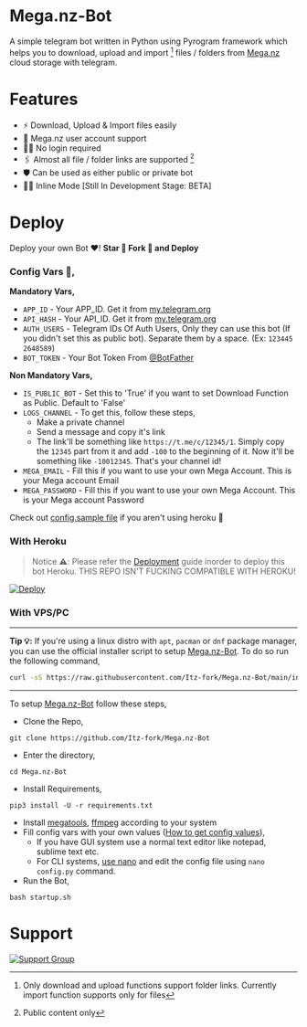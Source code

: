 # Mega.nz-Bot
A simple telegram bot written in Python using Pyrogram framework which helps you to download, upload and import [^1] files / folders from [Mega.nz](https://mega.nz/) cloud storage with telegram.


# Features
- ⚡ Download, Upload & Import files easily
- 📱 Mega.nz user account support
- 🙅‍♂️ No login required
- 🖇️ Almost all file / folder links are supported [^2]
- 🛡️ Can be used as either public or private bot
- 🕵️‍♂️ Inline Mode [Still In Development Stage: BETA]


# Deploy
Deploy your own Bot ♥️! **Star 🌟 Fork 🍴 and Deploy**

### Config Vars 📓,
**Mandatory Vars,**
- `APP_ID` - Your APP_ID. Get it from [my.telegram.org](my.telegram.org)
- `API_HASH` - Your API_ID. Get it from [my.telegram.org](my.telegram.org)
- `AUTH_USERS` - Telegram IDs Of Auth Users, Only they can use this bot (If you didn't set this as public bot). Separate them by a space. (Ex: `123445 2648589`)
- `BOT_TOKEN` - Your Bot Token From [@BotFather](https://t.me/BotFather)

**Non Mandatory Vars,**
- `IS_PUBLIC_BOT` - Set this to 'True' if you want to set Download Function as Public. Default to 'False'
- `LOGS_CHANNEL` - To get this, follow these steps,
    - Make a private channel
    - Send a message and copy it's link
    - The link'll be something like `https://t.me/c/12345/1`. Simply copy the `12345` part from it and add `-100` to the beginning of it. Now it'll be something like `-10012345`. That's your channel id!
- `MEGA_EMAIL` - Fill this if you want to use your own Mega Account. This is your Mega account Email
- `MEGA_PASSWORD` - Fill this if you want to use your own Mega Account. This is your Mega account Password

Check out [config.sample file](https://github.com/Itz-fork/Mega.nz-Bot/blob/main/config.sample) if you aren't using heroku 🤗

### With Heroku
> Notice ⚠️:
> Please refer the [Deployment](https://github.com/Itz-fork/X-Bin-Patch#deployment) guide inorder to deploy this bot Heroku. THIS REPO ISN'T FUCKING COMPATIBLE WITH HEROKU!

[![Deploy](https://www.herokucdn.com/deploy/button.svg)](https://github.com/Itz-fork/X-Bin-Patch#deployment)

### With VPS/PC
---
**Tip 💡:**
If you're using a linux distro with `apt`, `pacman` or `dnf` package manager, you can use the official installer script to setup [Mega.nz-Bot](https://github.com/Itz-fork/Mega.nz-Bot). To do so run the following command,

```bash
curl -sS https://raw.githubusercontent.com/Itz-fork/Mega.nz-Bot/main/installer.sh | bash
```
---

To setup [Mega.nz-Bot](https://github.com/Itz-fork/Mega.nz-Bot) follow these steps,

- Clone the Repo,
```
git clone https://github.com/Itz-fork/Mega.nz-Bot
```
- Enter the directory,
```
cd Mega.nz-Bot
```
- Install Requirements,
```
pip3 install -U -r requirements.txt
```
- Install [megatools](https://megatools.megous.com/), [ffmpeg](https://ffmpeg.org/download.html) according to your system
- Fill config vars with your own values ([How to get config values](https://github.com/Itz-fork/Mega.nz-Bot#config-vars-)),
    - If you have GUI system use a normal text editor like notepad, sublime text etc.
    - For CLI systems, [use nano](https://gist.github.com/Itz-fork/fd11c08ef7464bdae3663a1f9c77c9e9) and edit the config file using `nano config.py` command.
- Run the Bot,
```
bash startup.sh
```


[^1]: Only download and upload functions support folder links. Currently import function supports only for files
[^2]: Public content only


# Support
[![Support Group](https://img.shields.io/badge/Support_Group-0a0a0a?style=for-the-badge&logo=telegram&logoColor=white)](https://t.me/Nexa_bots)